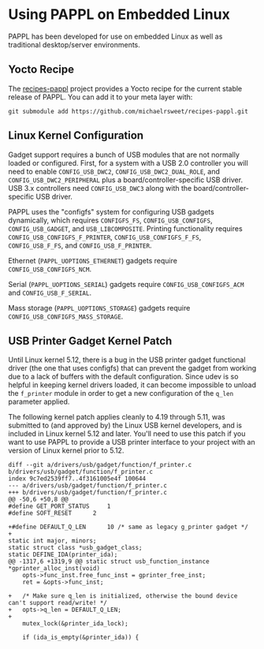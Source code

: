 Using PAPPL on Embedded Linux
=============================

PAPPL has been developed for use on embedded Linux as well as traditional
desktop/server environments.


Yocto Recipe
------------

The [recipes-pappl](https://github.com/michaelrsweet/recipes-pappl) project
provides a Yocto recipe for the current stable release of PAPPL.  You can add
it to your meta layer with:

```
git submodule add https://github.com/michaelrsweet/recipes-pappl.git
```


Linux Kernel Configuration
--------------------------

Gadget support requires a bunch of USB modules that are not normally loaded or
configured.  First, for a system with a USB 2.0 controller you will need to
enable `CONFIG_USB_DWC2`, `CONFIG_USB_DWC2_DUAL_ROLE`, and
`CONFIG_USB_DWC2_PERIPHERAL` plus a board/controller-specific USB driver.  USB
3.x controllers need `CONFIG_USB_DWC3` along with the board/controller-specific
USB driver.

PAPPL uses the "configfs" system for configuring USB gadgets dynamically, which
requires `CONFIGFS_FS`, `CONFIG_USB_CONFIGFS`, `CONFIG_USB_GADGET`, and
`USB_LIBCOMPOSITE`.  Printing functionality requires
`CONFIG_USB_CONFIGFS_F_PRINTER`, `CONFIG_USB_CONFIGFS_F_FS`, `CONFIG_USB_F_FS`,
and `CONFIG_USB_F_PRINTER`.

Ethernet (`PAPPL_UOPTIONS_ETHERNET`) gadgets require `CONFIG_USB_CONFIGFS_NCM`.

Serial (`PAPPL_UOPTIONS_SERIAL`) gadgets require `CONFIG_USB_CONFIGFS_ACM` and
`CONFIG_USB_F_SERIAL`.

Mass storage (`PAPPL_UOPTIONS_STORAGE`) gadgets require
`CONFIG_USB_CONFIGFS_MASS_STORAGE`.


USB Printer Gadget Kernel Patch
-------------------------------

Until Linux kernel 5.12, there is a bug in the USB printer gadget functional
driver (the one that uses configfs) that can prevent the gadget from working
due to a lack of buffers with the default configuration.  Since udev is so
helpful in keeping kernel drivers loaded, it can become impossible to unload
the `f_printer` module in order to get a new configuration of the `q_len`
parameter applied.

The following kernel patch applies cleanly to 4.19 through 5.11, was submitted
to (and approved by) the Linux USB kernel developers, and is included in Linux
kernel 5.12 and later.  You'll need to use this patch if you want to use PAPPL
to provide a USB printer interface to your project with an version of Linux
kernel prior to 5.12.

```
diff --git a/drivers/usb/gadget/function/f_printer.c b/drivers/usb/gadget/function/f_printer.c
index 9c7ed2539ff7..4f3161005e4f 100644
--- a/drivers/usb/gadget/function/f_printer.c
+++ b/drivers/usb/gadget/function/f_printer.c
@@ -50,6 +50,8 @@
#define GET_PORT_STATUS		1
#define SOFT_RESET		2

+#define DEFAULT_Q_LEN		10 /* same as legacy g_printer gadget */
+
static int major, minors;
static struct class *usb_gadget_class;
static DEFINE_IDA(printer_ida);
@@ -1317,6 +1319,9 @@ static struct usb_function_instance *gprinter_alloc_inst(void)
	opts->func_inst.free_func_inst = gprinter_free_inst;
	ret = &opts->func_inst;

+	/* Make sure q_len is initialized, otherwise the bound device can't support read/write! */
+	opts->q_len = DEFAULT_Q_LEN;
+
	mutex_lock(&printer_ida_lock);

	if (ida_is_empty(&printer_ida)) {

```
